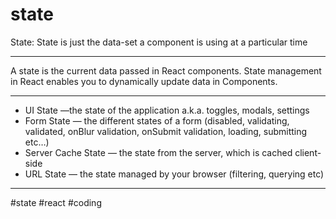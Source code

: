 # state
State: State is just the data-set a component is using at a particular time
***
A state is the current data passed in React components. State management in React enables you to dynamically update data in Components.
***
-   UI State —the state of the application a.k.a. toggles, modals, settings
-   Form State — the different states of a form (disabled, validating, validated, onBlur validation, onSubmit validation, loading, submitting etc…)
-   Server Cache State — the state from the server, which is cached client-side
-   URL State — the state managed by your browser (filtering, querying etc)
***

#state #react #coding 

